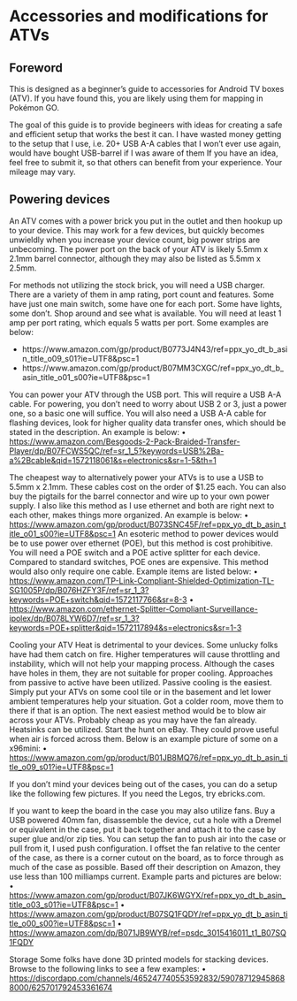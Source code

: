 <html>
  <body>
    <h1>Accessories and modifications for ATVs</h1>

<h2>Foreword</h2>
<p>This is designed as a beginner’s guide to accessories for Android TV boxes (ATV).  If you have found this, you are likely using them for mapping in Pokémon GO.</p>

<p>The goal of this guide is to provide begineers with ideas for creating a safe and efficient setup that works the best it can.  I have wasted money getting to the setup that I use, i.e. 20+ USB A-A cables that I won’t ever use again, would have bought USB-barrel if I was aware of them  If you have an idea, feel free to submit it, so that others can benefit from your experience.  Your mileage may vary.</p>

<h2>Powering devices</h2>
<p>An ATV comes with a power brick you put in the outlet and then hookup up to your device.  This may work for a few devices, but quickly becomes unwieldly when you increase your device count, big power strips are unbecoming.  The power port on the back of your ATV is likely 5.5mm x 2.1mm barrel connector, although they may also be listed as 5.5mm x 2.5mm.</p>
<p>For methods not utilizing the stock brick, you will need a USB charger.  There are a variety of them in amp rating, port count and features.  Some have just one main switch, some have one for each port.  Some have lights, some don’t.  Shop around and see what is available.  You will need at least 1 amp per port rating, which equals 5 watts per port.  Some examples are below:</p>
<ul>
  <li>https://www.amazon.com/gp/product/B0773J4N43/ref=ppx_yo_dt_b_asin_title_o09_s01?ie=UTF8&psc=1</li>
  <li>https://www.amazon.com/gp/product/B07MM3CXGC/ref=ppx_yo_dt_b_asin_title_o01_s00?ie=UTF8&psc=1</li>
</ul>

You can power your ATV through the USB port.  This will require a USB A-A cable.  For powering, you don’t need to worry about USB 2 or 3, just a power one, so a basic one will suffice.  You will also need a USB A-A cable for flashing devices, look for higher quality data transfer ones, which should be stated in the description.  An example is below:
•	https://www.amazon.com/Besgoods-2-Pack-Braided-Transfer-Player/dp/B07FCWS5QC/ref=sr_1_5?keywords=USB%2Ba-a%2Bcable&qid=1572118061&s=electronics&sr=1-5&th=1

The cheapest way to alternatively power your ATVs is to use a USB to 5.5mm x 2.1mm.  These cables cost on the order of $1.25 each.  You can also buy the pigtails for the barrel connector and wire up to your own power supply.  I also like this method as I use ethernet and both are right next to each other, makes things more organized.  An example is below:
•	https://www.amazon.com/gp/product/B073SNC45F/ref=ppx_yo_dt_b_asin_title_o01_s00?ie=UTF8&psc=1
An esoteric method to power devices would be to use power over ethernet (POE), but this method is cost prohibitive.  You will need a POE switch and a POE active splitter for each device.  Compared to standard switches, POE ones are expensive.  This method would also only require one cable.  Example items are listed below:
•	https://www.amazon.com/TP-Link-Compliant-Shielded-Optimization-TL-SG1005P/dp/B076HZFY3F/ref=sr_1_3?keywords=POE+switch&qid=1572117766&sr=8-3
•	https://www.amazon.com/ethernet-Splitter-Compliant-Surveillance-ipolex/dp/B078LYW6D7/ref=sr_1_3?keywords=POE+splitter&qid=1572117894&s=electronics&sr=1-3

Cooling your ATV
Heat is detrimental to your devices.  Some unlucky folks have had them catch on fire.  Higher temperatures will cause throttling and instability, which will not help your mapping process.  Although the cases have holes in them, they are not suitable for proper cooling.  Approaches from passive to active have been utilized.
Passive cooling is the easiest.  Simply put your ATVs on some cool tile or in the basement and let lower ambient temperatures help your situation.  Got a colder room, move them to there if that is an option.
The next easiest method would be to blow air across your ATVs.  Probably cheap as you may have the fan already.
Heatsinks can be utilized.  Start the hunt on eBay.  They could prove useful when air is forced across them.  Below is an example picture of some on a x96mini:
•	https://www.amazon.com/gp/product/B01JB8MQ76/ref=ppx_yo_dt_b_asin_title_o09_s01?ie=UTF8&psc=1

If you don’t mind your devices being out of the cases, you can do a setup like the following few pictures.  If you need the Legos, try ebricks.com.



If you want to keep the board in the case you may also utilize fans.  Buy a USB powered 40mm fan, disassemble the device, cut a hole with a Dremel or equivalent in the case, put it back together and attach it to the case by super glue and/or zip ties.  You can setup the fan to push air into the case or pull from it, I used push configuration.  I offset the fan relative to the center of the case, as there is a corner cutout on the board, as to force through as much of the case as possible.  Based off their description on Amazon, they use less than 100 milliamps current.  Example parts and pictures are below:
•	https://www.amazon.com/gp/product/B07JK6WGYX/ref=ppx_yo_dt_b_asin_title_o03_s01?ie=UTF8&psc=1
•	https://www.amazon.com/gp/product/B07SQ1FQDY/ref=ppx_yo_dt_b_asin_title_o00_s00?ie=UTF8&psc=1
•	https://www.amazon.com/dp/B071JB9WYB/ref=psdc_3015416011_t1_B07SQ1FQDY






Storage
Some folks have done 3D printed models for stacking devices.  Browse to the following links to see a few examples:
•	https://discordapp.com/channels/465247740553592832/590787129458688000/625701792453361674
</body>
</html>
